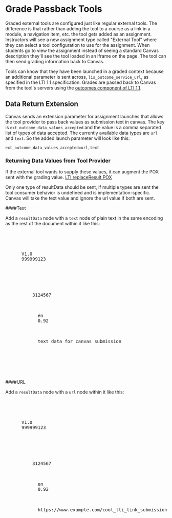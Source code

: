 Grade Passback Tools
====================

Graded external tools are configured just like regular external tools. The
difference is that rather than adding the tool to a course as a link in a
module, a navigation item, etc. the tool gets added as an assignment.
Instructors will see a new assignment type called "External Tool" where 
they can select a tool configuration to use for the assignment. When students
go to view the assignment instead of seeing a standard Canvas description
they'll see the tool loaded in an iframe on the page. The tool can then 
send grading information back to Canvas.

Tools can know that they have been launched in a graded context because
an additional parameter is sent across, `lis_outcome_service_url`,
as specified in the LTI 1.1 specification. Grades are passed back to Canvas 
from the tool's servers using the 
<a href="http://www.imsglobal.org/lti/v1p1pd/ltiIMGv1p1pd.html#_Toc309649691">outcomes component of LTI 1.1</a>. 

## Data Return Extension

Canvas sends an extension parameter for assignment launches that allows the tool
provider to pass back values as submission text in canvas. 
The key is `ext_outcome_data_values_accepted` and the value is a comma separated list of 
types of data accepted. The currently available data types are `url` and `text`.
So the added launch parameter will look like this: 

`ext_outcome_data_values_accepted=url,text`

### Returning Data Values from Tool Provider
 
If the external tool wants to supply these values, it can augment the POX sent
with the grading value. <a href="http://www.imsglobal.org/LTI/v1p1/ltiIMGv1p1.html#_Toc319560473">LTI replaceResult POX</a>

Only one type of resultData should be sent, if multiple types are sent the tool 
consumer behavior is undefined and is implementation-specific. Canvas will take 
the text value and ignore the url value if both are sent.

####Text

Add a `resultData` node with a `text` node of plain text in the same encoding as 
the rest of the document within it like this:

<pre>
<?xml version = "1.0" encoding = "UTF-8"?>
<imsx_POXEnvelopeRequest xmlns="http://www.imsglobal.org/services/ltiv1p1/xsd/imsoms_v1p0">
  <imsx_POXHeader>
    <imsx_POXRequestHeaderInfo>
      <imsx_version>V1.0</imsx_version>
      <imsx_messageIdentifier>999999123</imsx_messageIdentifier>
    </imsx_POXRequestHeaderInfo>
  </imsx_POXHeader>
  <imsx_POXBody>
    <replaceResultRequest>
      <resultRecord>
        <sourcedGUID>
          <sourcedId>3124567</sourcedId>
        </sourcedGUID>
        <result>
          <resultScore>
            <language>en</language>
            <textString>0.92</textString>
          </resultScore>
          <!-- Added element -->
          <resultData>
            <text>text data for canvas submission</text>
          </resultData>
        </result>
      </resultRecord>
    </replaceResultRequest>
  </imsx_POXBody>
</imsx_POXEnvelopeRequest>
</pre>

####URL

Add a `resultData` node with a `url` node within it like this:

<pre>
<?xml version = "1.0" encoding = "UTF-8"?>
<imsx_POXEnvelopeRequest xmlns="http://www.imsglobal.org/services/ltiv1p1/xsd/imsoms_v1p0">
  <imsx_POXHeader>
    <imsx_POXRequestHeaderInfo>
      <imsx_version>V1.0</imsx_version>
      <imsx_messageIdentifier>999999123</imsx_messageIdentifier>
    </imsx_POXRequestHeaderInfo>
  </imsx_POXHeader>
  <imsx_POXBody>
    <replaceResultRequest>
      <resultRecord>
        <sourcedGUID>
          <sourcedId>3124567</sourcedId>
        </sourcedGUID>
        <result>
          <resultScore>
            <language>en</language>
            <textString>0.92</textString>
          </resultScore>
          <!-- Added element -->
          <resultData>
            <url>https://www.example.com/cool_lti_link_submission</url>
          </resultData>
        </result>
      </resultRecord>
    </replaceResultRequest>
  </imsx_POXBody>
</imsx_POXEnvelopeRequest>
</pre>
